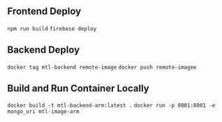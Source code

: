 ## Frontend Deploy
`npm run build`
`firebase deploy`

## Backend Deploy
`docker tag mtl-backend remote-image`
`docker push remote-imagee`

## Build and Run Container Locally
`docker build -t mtl-backend-arm:latest .`
`docker run -p 8001:8001 -e mongo_uri mtl-image-arm`